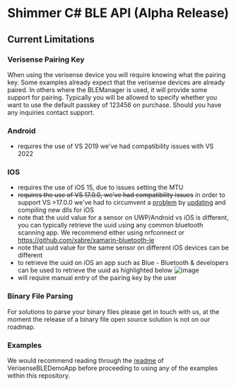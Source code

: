 # Shimmer C# BLE API (Alpha Release)

## Current Limitations
### Verisense Pairing Key
When using the verisense device you will require knowing what the pairing key. Some examples already expect that the verisense devices are already paired. In others where the BLEManager is used, it will provide some support for pairing. Typically you will be allowed to specify whether you want to use the default passkey of 123456 on purchase. Should you have any inquiries contact support. 

### Android
- requires the use of VS 2019 we've had compatibility issues with VS 2022

### IOS
- requires the use of iOS 15, due to issues setting the MTU
- ~~requires the use of VS 17.0.0, we've had compatibility issues~~ in order to support VS >17.0.0 we've had to circumvent a [problem](https://developercommunity2.visualstudio.com/t/XamariniOS-getting-FoundationMonoTouch/1610258?space=8) by [updating](https://github.com/ShimmerEngineering/xamarin-bluetooth-le/tree/shimmer_dev) and compiling new dlls for iOS
- note that the uuid value for a sensor on UWP/Android vs iOS is different, you can typically retrieve the uuid using any common bluetooth scanning app. We recommend either using nrfconnect or https://github.com/xabre/xamarin-bluetooth-le
- note that uuid value for the same sensor on different iOS devices can be different
- to retrieve the uuid on iOS an app such as Blue - Bluetooth & developers can be used to retrieve the uuid as highlighted below 
![image](https://user-images.githubusercontent.com/2862032/149056918-270fe963-42e2-470a-9dd7-3e6b7be7eeb0.png)
- will require manual entry of the pairing key by the user


### Binary File Parsing
For solutions to parse your binary files please get in touch with us, at the moment the release of a binary file open source solution is not on our roadmap. 

### Examples
We would recommend reading through the [readme](https://github.com/ShimmerEngineering/Shimmer-C-API/blob/master/ShimmerBLE/VerisenseBLEDemoApp/README.md) of VerisenseBLEDemoApp before proceeding to using any of the examples within this repository.
